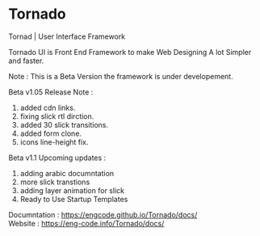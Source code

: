 # Tornado
Tornad | User Interface Framework

Tornado UI is Front End Framework to make Web Designing 
A lot Simpler and faster.

Note : This is a Beta Version the framework is under developement.

Beta v1.05 Release Note :
   1. added cdn links.
   2. fixing slick rtl dirction.
   3. added 30 slick transitions.
   4. added form clone.
   5. icons line-height fix.

Beta v1.1 Upcoming updates : 
   1. adding arabic documntation
   2. more slick transtions
   3. adding layer animation for slick
   4. Ready to Use Startup Templates 
   

Documntation : https://engcode.github.io/Tornado/docs/ <br>
Website : https://eng-code.info/Tornado/docs/ <br>


